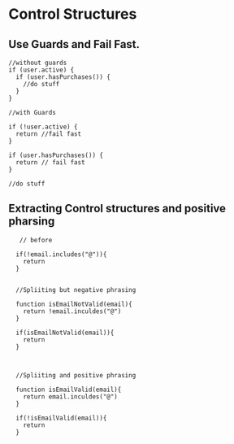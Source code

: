 # Control Structures

  ## Use Guards and Fail Fast.
  

    
               
    //without guards
    if (user.active) {
      if (user.hasPurchases()) {
        //do stuff
      }
    }

    //with Guards

    if (!user.active) {
      return //fail fast
    }

    if (user.hasPurchases()) {
      return // fail fast
    }

    //do stuff
   

  ## Extracting Control structures and positive pharsing
  

       // before

      if(!email.includes("@")){
        return
      }


      //Spliiting but negative phrasing

      function isEmailNotValid(email){
        return !email.inculdes("@")
      }

      if(isEmailNotValid(email)){
        return
      }



      //Spliiting and positive phrasing

      function isEmailValid(email){
        return email.inculdes("@")
      }

      if(!isEmailValid(email)){
        return
      }
